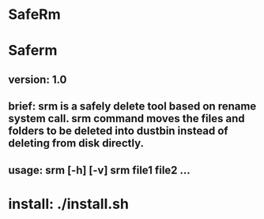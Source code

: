 # SafeRm
Saferm
========================================================
version: 1.0
--------------------------------------------------------
brief:
srm is a safely delete tool based on rename system call.
srm command moves the files and folders to be deleted
into dustbin instead of deleting from disk directly.
--------------------------------------------------------
usage:
srm [-h] [-v]
srm file1 file2 ...
--------------------------------------------------------
install:
./install.sh
========================================================

